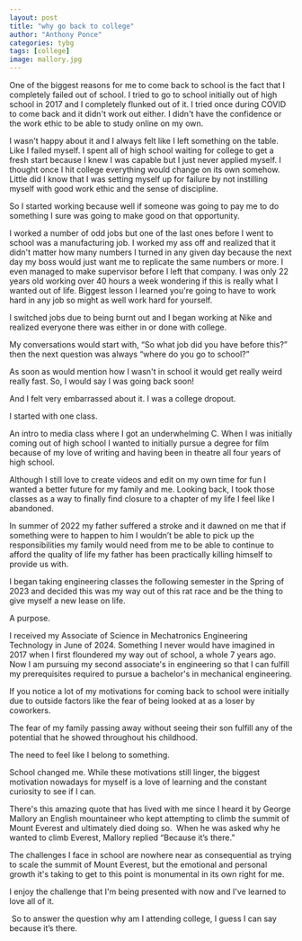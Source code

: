 ```yaml
---
layout: post
title: "why go back to college"
author: "Anthony Ponce"
categories: tybg
tags: [college]
image: mallory.jpg
---
```



One of the biggest reasons for me to come back to school is the fact that I completely failed out of school. I tried to go to school initially out of high school in 2017 and I completely flunked out of it. I tried once during COVID to come back and it didn't work out either. I didn't have the confidence or the work ethic to be able to study online on my own.

I wasn't happy about it and I always felt like I left something on the table. Like I failed myself. I spent all of high school waiting for college to get a fresh start because I knew I was capable but I just never applied myself. I thought once I hit college everything would change on its own somehow. Little did I know that I was setting myself up for failure by not instilling myself with good work ethic and the sense of discipline.

So I started working because well if someone was going to pay me to do something I sure was going to make good on that opportunity.

I worked a number of odd jobs but one of the last ones before I went to school was a manufacturing job. I worked my ass off and realized that it didn't matter how many numbers I turned in any given day because the next day my boss would just want me to replicate the same numbers or more. I even managed to make supervisor before I left that company. I was only 22 years old working over 40 hours a week wondering if this is really what I wanted out of life. Biggest lesson I learned you're going to have to work hard in any job so might as well work hard for yourself.

I switched jobs due to being burnt out and I began working at Nike and realized everyone there was either in or done with college.

My conversations would start with, “So what job did you have before this?” then the next question was always “where do you go to school?”

As soon as would mention how I wasn't in school it would get really weird really fast. So, I would say I was going back soon!

And I felt very embarrassed about it. I was a college dropout.

I started with one class.

An intro to media class where I got an underwhelming C. When I was initially coming out of high school I wanted to initially pursue a degree for film because of my love of writing and having been in theatre all four years of high school. 

Although I still love to create videos and edit on my own time for fun I wanted a better future for my family and me. Looking back, I took those classes as a way to finally find closure to a chapter of my life I feel like I abandoned. 

In summer of 2022 my father suffered a stroke and it dawned on me that if something were to happen to him I wouldn’t be able to pick up the responsibilities my family would need from me to be able to continue to afford the quality of life my father has been practically killing himself to provide us with.

I began taking engineering classes the following semester in the Spring of 2023 and decided this was my way out of this rat race and be the thing to give myself a new lease on life.

A purpose.

I received my Associate of Science in Mechatronics Engineering Technology in June of 2024. Something I never would have imagined in 2017 when I first floundered my way out of school, a whole 7 years ago. Now I am pursuing my second associate's in engineering so that I can fulfill my prerequisites required to pursue a bachelor's in mechanical engineering.

If you notice a lot of my motivations for coming back to school were initially due to outside factors like the fear of being looked at as a loser by coworkers.

The fear of my family passing away without seeing their son fulfill any of the potential that he showed throughout his childhood.

The need to feel like I belong to something.

School changed me. While these motivations still linger, the biggest motivation nowadays for myself is a love of learning and the constant curiosity to see if I can.  

There's this amazing quote that has lived with me since I heard it by George Mallory an English mountaineer who kept attempting to climb the summit of Mount Everest and ultimately died doing so.  When he was asked why he wanted to climb Everest, Mallory replied “Because it’s there.”

The challenges I face in school are nowhere near as consequential as trying to scale the summit of Mount Everest, but the emotional and personal growth it's taking to get to this point is monumental in its own right for me.

I enjoy the challenge that I'm being presented with now and I've learned to love all of it.

 So to answer the question why am I attending college, I guess I can say because it’s there.
